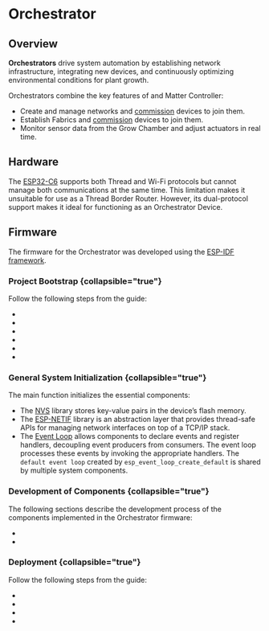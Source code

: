 <show-structure/>

# Orchestrator

## Overview

**Orchestrators** drive system automation by establishing network infrastructure, integrating new devices, and
continuously optimizing environmental conditions for plant growth.

Orchestrators combine the key features of [](Thread.md#openthread-cli) and Matter Controller:

- Create and manage [](Thread.md) networks and [commission](Thread.md#commissioning) devices to join them.
- Establish [](Matter.md) Fabrics and [commission](Matter.md#commissioning) devices to join them.
- Monitor sensor data from the Grow Chamber and adjust actuators in real time.

## Hardware

The [ESP32-C6](Espressif.md#hardware) supports both Thread and Wi-Fi protocols but cannot manage both
communications at the same time. This limitation makes it unsuitable for use as a Thread Border Router. However, its
dual-protocol support makes it ideal for
functioning as an Orchestrator Device.

## Firmware

The firmware for the Orchestrator was developed using the [ESP-IDF framework](Espressif.md#esp-idf-framework).

### Project Bootstrap {collapsible="true"}

Follow the following steps from the [](ESP32-Project-Workflow.md) guide:

- [](ESP32-Project-Workflow.md#step-1-set-up-esp-idf-environment)
- [](ESP32-Project-Workflow.md#step-2-create-a-new-project)
- [](ESP32-Project-Workflow.md#step-3-set-esp32-as-the-target-device)
- [](ESP32-Project-Workflow.md#step-4-open-the-project-in-clion-ide)
- [](ESP32-Project-Workflow.md#step-5-create-default-configuration)
- [](ESP32-Project-Workflow.md#step-6-update-cmakelists-txt)

### General System Initialization {collapsible="true"}

The main function initializes the essential components:

- The [NVS](https://docs.espressif.com/projects/esp-idf/en/stable/esp32/api-reference/storage/nvs_flash.html) library stores key-value pairs in the device’s flash memory.
- The [ESP-NETIF](https://docs.espressif.com/projects/esp-idf/en/stable/esp32/api-reference/network/esp_netif.html)
  library is an abstraction layer that provides thread-safe APIs for managing network interfaces on top of a TCP/IP
  stack.
- The [Event Loop](https://docs.espressif.com/projects/esp-idf/en/stable/esp32/api-reference/system/esp_event.html)
  allows components to declare events and register handlers, decoupling event producers from
  consumers. The event loop processes these events by invoking the appropriate handlers. The `default event loop`
  created by `esp_event_loop_create_default` is shared by multiple system components.

### Development of Components {collapsible="true"}

The following sections describe the development process of the components implemented in the Orchestrator firmware:

- [](Thread-Interface.md)
- [](Matter-Interface.md)

### Deployment {collapsible="true"}

Follow the following steps from the [](ESP32-Project-Workflow.md) guide:

- [](ESP32-Project-Workflow.md#step-7-build-the-project)
- [](ESP32-Project-Workflow.md#step-8-determine-serial-port)
- [](ESP32-Project-Workflow.md#step-9-flash-project-to-target)
- [](ESP32-Project-Workflow.md#step-10-launch-idf-monitor)